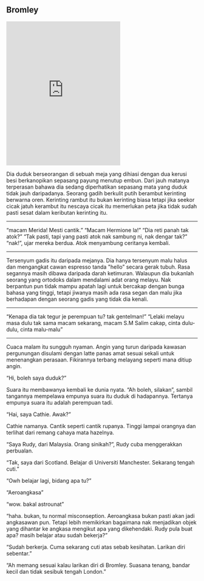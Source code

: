 ## Bromley

<iframe src="https://embed.spotify.com/?uri=spotify%3Atrack%3A3s2RFp5hU6jEvAmfZrnrAi" width="300" height="380" frameborder="0" allowtransparency="true"></iframe>

Dia duduk berseorangan di sebuah meja yang dihiasi dengan dua kerusi besi berkanopikan sepasang payung menutup embun. Dari jauh matanya terperasan bahawa dia sedang diperhatikan sepasang mata yang duduk tidak jauh daripadanya. Seorang gadih berkulit putih berambut kerinting berwarna oren. Kerinting rambut itu bukan kerinting biasa tetapi jika seekor cicak jatuh kerambut itu nescaya cicak itu memerlukan peta jika tidak sudah pasti sesat dalam keributan kerinting itu.

***

“macam Merida! Mesti cantik.”
“Macam Hermione la!”
“Dia reti panah tak atok?”
“Tak pasti, tapi yang pasti atok nak sambung ni, nak dengar tak?”
“nak!”, ujar mereka berdua. Atok menyambung ceritanya kembali.

***

Tersenyum gadis itu daripada mejanya. Dia hanya tersenyum malu halus dan mengangkat cawan espresso tanda "hello” secara gerak tubuh. Rasa segannya masih dibawa daripada darah ketimuran. Walaupun dia bukanlah seorang yang ortodoks dalam mendalami adat orang melayu. Nak berpantun pun tidak mampu apatah lagi untuk bercakap dengan bunga bahasa yang tinggi, tetapi jiwanya masih ada rasa segan dan malu jika berhadapan dengan seorang gadis yang tidak dia kenali.

***

“Kenapa dia tak tegur je perempuan tu? tak gentelman!”
“Lelaki melayu masa dulu tak sama macam sekarang, macam S.M Salim cakap, cinta dulu-dulu, cinta malu-malu”

***

Cuaca malam itu sungguh nyaman. Angin yang turun daripada kawasan pergunungan disulami dengan latte panas amat sesuai sekali untuk menenangkan perasaan. Fikirannya terbang melayang seperti mana ditiup angin.

“Hi, boleh saya duduk?”

Suara itu membawanya kembali ke dunia nyata. “Ah boleh, silakan”, sambil tangannya mempelawa empunya suara itu duduk di hadapannya. Tertanya empunya suara itu adalah perempuan tadi.

“Hai, saya Cathie. Awak?”

Cathie namanya. Cantik seperti cantik rupanya. Tinggi lampai orangnya dan terlihat dari remang cahaya mata hazelnya.

“Saya Rudy, dari Malaysia. Orang sinikah?”, Rudy cuba menggerakkan perbualan.

“Tak, saya dari Scotland. Belajar di Universiti Manchester. Sekarang tengah cuti.”

“Owh belajar lagi, bidang apa tu?”

“Aeroangkasa”

“wow. bakal astrounat”

“haha. bukan, tu normal misconseption. Aeroangkasa bukan pasti akan jadi angkasawan pun. Tetapi lebih memikirkan bagaimana nak menjadikan objek yang dihantar ke angkasa mengikut apa yang dikehendaki. Rudy pula buat apa? masih belajar atau sudah bekerja?”

“Sudah berkerja. Cuma sekarang cuti atas sebab kesihatan. Larikan diri sebentar.”

“Ah memang sesuai kalau larikan diri di Bromley. Suasana tenang, bandar kecil dan tidak sesibuk tengah London.”